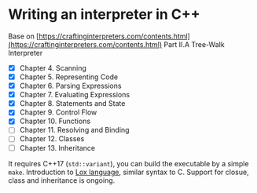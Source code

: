 # Writing an interpreter in C++
Base on [https://craftinginterpreters.com/contents.html](https://craftinginterpreters.com/contents.html) Part II.A Tree-Walk Interpreter
- [x]  Chapter 4. Scanning
- [x]  Chapter 5. Representing Code
- [x]  Chapter 6. Parsing Expressions
- [x]  Chapter 7. Evaluating Expressions
- [x]  Chapter 8. Statements and State
- [x]  Chapter 9. Control Flow
- [x]  Chapter 10. Functions
- [ ]  Chapter 11. Resolving and Binding
- [ ]  Chapter 12. Classes
- [ ]  Chapter 13. Inheritance

It requires C++17 (`std::variant`), you can build the executable by a simple `make`. Introduction to [Lox language](https://craftinginterpreters.com/the-lox-language.html#functions), similar syntax to C. Support for closue, class and inheritance is ongoing. 
